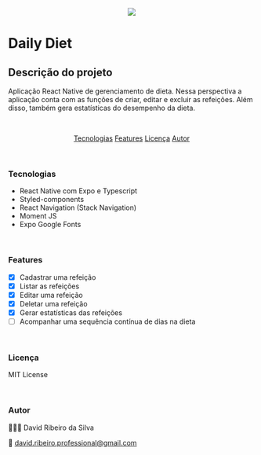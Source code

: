<p align="center">
    <img src="./github/assets/capa.png"/>
</p>

# Daily Diet

## Descrição do projeto

<p>Aplicação React Native de gerenciamento de dieta. Nessa perspectiva a aplicação conta com as funções de criar, editar e excluir as refeições. Além disso, também gera estatísticas do desempenho da dieta.</p>

<br>

<p align="center">
    <a href="">Tecnologias</a>
    <a href="">Features</a>
    <a href="">Licença</a>
    <a href="">Autor</a>
</p>

<br>

### Tecnologias

- React Native com Expo e Typescript
- Styled-components
- React Navigation (Stack Navigation)
- Moment JS
- Expo Google Fonts

<br>

### Features

- [x] Cadastrar uma refeição
- [x] Listar as refeições
- [x] Editar uma refeição
- [x] Deletar uma refeição
- [x] Gerar estatísticas das refeições
- [ ] Acompanhar uma sequência contínua de dias na dieta

<br>

### Licença

MIT License

<br>

### Autor

👨🏻‍💻 David Ribeiro da Silva

📩 david.ribeiro.professional@gmail.com
